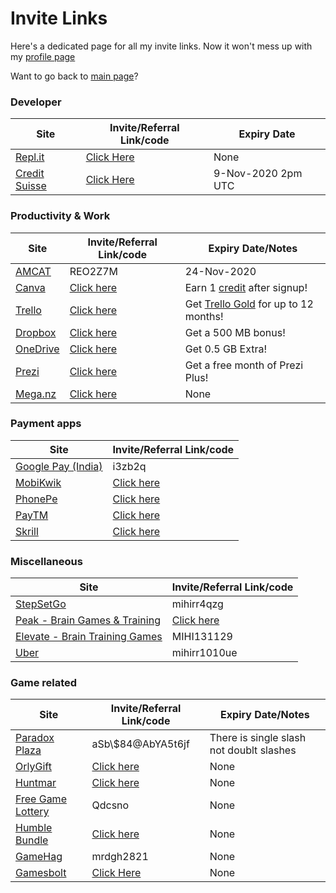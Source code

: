 <!-- @format -->

# Invite Links

Here's a dedicated page for all my invite links.
Now it won't mess up with my [profile page](../Myself_On_internet.md)

Want to go back to [main page](../README.md)?

### Developer

| Site                                         | Invite/Referral Link/code                       | Expiry Date        |
| -------------------------------------------- | ----------------------------------------------- | ------------------ |
| [Repl.it](https://repl.it/upgrade/MRDGH2821) | [Click Here](https://repl.it/upgrade/MRDGH2821) | None               |
| [Credit Suisse](http://bit.ly/CSGCCmr)       | [Click Here](http://bit.ly/CSGCCmr)             | 9-Nov-2020 2pm UTC |

### Productivity & Work

| Site                                              | Invite/Referral Link/code                              | Expiry Date/Notes                                                               |
| ------------------------------------------------- | ------------------------------------------------------ | ------------------------------------------------------------------------------- |
| [AMCAT](https://www.myamcat.com/)                 | REO2Z7M                                                | 24-Nov-2020                                                                     |
| [Canva](https://www.canva.com/join/sgw-nxn-kzy)   | [Click here](https://www.canva.com/join/sgw-nxn-kzy)   | Earn 1 [credit](https://www.canva.com/help/article/canva-credits) after signup! |
| [Trello](https://trello.com/mrdgh2821/recommend)  | [Click here](https://trello.com/mrdgh2821/recommend)   | Get [Trello Gold](https://trello.com/gold) for up to 12 months!                 |
| [Dropbox](https://bit.ly/3iRpD2F)                 | [Click here](https://bit.ly/3iRpD2F)                   | Get a 500 MB bonus!                                                             |
| [OneDrive](https://bit.ly/38hrFra)                | [Click here](https://bit.ly/38hrFra)                   | Get 0.5 GB Extra!                                                               |
| [Prezi](https://prezi.com/referrals/7i4IRXlnHXzT) | [Click here](https://prezi.com/referrals/7i4IRXlnHXzT) | Get a free month of Prezi Plus!                                                 |
| [Mega.nz](https://mega.nz/aff=xOaHpGQCMm4)        | [Click here](https://mega.nz/aff=xOaHpGQCMm4)          | None                                                                            |

### Payment apps

| Site                                                   | Invite/Referral Link/code                                |
| ------------------------------------------------------ | -------------------------------------------------------- |
| [Google Pay (India)](https://g.co/payinvite/i3zb2q)    | i3zb2q                                                   |
| [MobiKwik](https://sak38.app.goo.gl/YVatryrzBe5tS3fy7) | [Click here](https://sak38.app.goo.gl/YVatryrzBe5tS3fy7) |
| [PhonePe](https://phon.pe/a24ahmfi)                    | [Click here](https://phon.pe/a24ahmfi)                   |
| [PayTM](https://p.paytm.me/xCTH/74e9c7c8)              | [Click here](https://p.paytm.me/xCTH/74e9c7c8)           |
| [Skrill](https://bit.ly/3kOpWvL)                       | [Click here](https://bit.ly/3kOpWvL)                     |

### Miscellaneous

| Site                                                                  | Invite/Referral Link/code                    |
| --------------------------------------------------------------------- | -------------------------------------------- |
| [StepSetGo](https://app.stepsetgo.com/i/mihirr4qzg)                   | mihirr4qzg                                   |
| [Peak - Brain Games & Training](https://go.peak.net/RTeN1S2hM9)       | [Click here](https://go.peak.net/RTeN1S2hM9) |
| [Elevate - Brain Training Games](http://go.elevateapp.com/MIHI131129) | MIHI131129                                   |
| [Uber](https://www.uber.com/invite/mihirr1010ue)                      | mihirr1010ue                                 |

### Game related

| Site                                                              | Invite/Referral Link/code                                      | Expiry Date/Notes                        |
| ----------------------------------------------------------------- | -------------------------------------------------------------- | ---------------------------------------- |
| [Paradox Plaza](https://www.paradoxplaza.com/)                    | aSb\\\$84@AbYA5t6jf                                            | There is single slash not doublt slashes |
| [OrlyGift](https://www.orlygift.com/invite/8PrjXnlvkr4KWAz4)      | [Click here](https://www.orlygift.com/invite/8PrjXnlvkr4KWAz4) | None                                     |
| [Huntmar](https://www.huntmar.com/?mref=MRDG2821)                 | [Click here](https://www.huntmar.com/?mref=MRDG2821)           | None                                     |
| [Free Game Lottery](https://freegamelottery.com?ref=Qdcsno)       | Qdcsno                                                         | None                                     |
| [Humble Bundle](https://www.humblebundle.com/monthly?refc=2H6nrD) | [Click here](https://www.humblebundle.com/monthly?refc=2H6nrD) | None                                     |
| [GameHag](https://gamehag.com/r/6020403)                          | mrdgh2821                                                      | None                                     |
| [Gamesbolt](https://gamesbolt.com/a/36)                           | [Click Here](https://gamesbolt.com/a/36)                       | None                                     |
